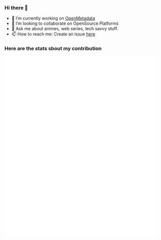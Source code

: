 ### Hi there 👋

- 🔭 I’m currently working on [OpenMetadata](https://github.com/open-metadata/OpenMetadata)
- 👯 I’m looking to collaborate on OpenSource Platforms
- 💬 Ask me about animes, web series, tech savvy stuff. 
- 📫 How to reach me: Create an issue [here](https://github.com/ayush-shah/ayush-shah/issues) 

### Here are the stats sbout my contribution

<a href="https://github.com/ayush-shah/github-stats">
<img src="https://github.com/ayush-shah/github-stats/blob/master/generated/overview.svg#gh-dark-mode-only" />
<img src="https://github.com/ayush-shah/github-stats/blob/master/generated/languages.svg#gh-dark-mode-only" />
</a>

